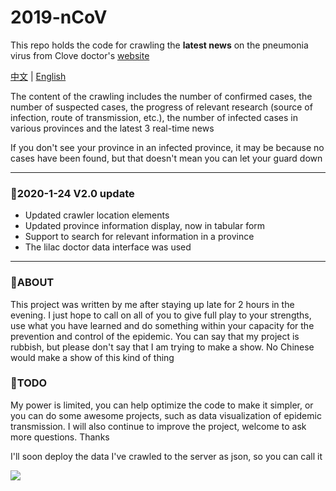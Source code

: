 # 2019-nCoV
This repo holds the code for crawling the **latest news** on the pneumonia virus from Clove doctor's [website](https://3g.dxy.cn/newh5/view/pneumonia)

[中文](https://github.com/mathors/2019-nCoV/blob/master/README-cn.md) | [English](https://github.com/mathors/2019-nCoV)

The content of the crawling includes the number of confirmed cases, the number of suspected cases, the progress of relevant research (source of infection, route of transmission, etc.), the number of infected cases in various provinces and the latest 3 real-time news

If you don't see your province in an infected province, it may be because no cases have been found, but that doesn't mean you can let your guard down

----

### :art:2020-1-24 V2.0 update

- Updated crawler location elements
- Updated province information display, now in tabular form
- Support to search for relevant information in a province
- The lilac doctor data interface was used

----

### :rocket:ABOUT

This project was written by me after staying up late for 2 hours in the evening. I just hope to call on all of you to give full play to your strengths, use what you have learned and do something within your capacity for the prevention and control of the epidemic. You can say that my project is rubbish, but please don't say that I am trying to make a show. No Chinese would make a show of this kind of thing

### :tada:TODO

My power is limited, you can help optimize the code to make it simpler, or you can do some awesome projects, such as data visualization of epidemic transmission. I will also continue to improve the project, welcome to ask more questions. Thanks

I'll soon deploy the data I've crawled to the server as json, so you can call it

![](https://s2.ax1x.com/2020/01/24/1Zc57R.gif#shadow)
